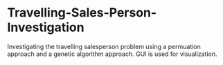 # Travelling-Sales-Person-Investigation
Investigating the travelling salesperson problem using a permuation approach and a genetic algorithm approach. GUI is used for visualization.
